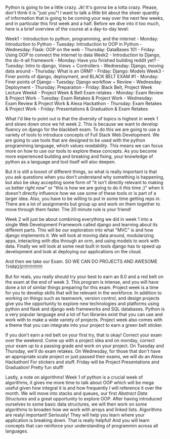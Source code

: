 Python is going to be a little crazy. Jk! It's gonna be a lotta crazy. Please, don't think it is "just you"! I want to talk a little bit about the sheer quantity of information that is going to be coming your way over the next few weeks, and in particular this first week and a half. Before we dive into it too much, here is a brief overview of the course at a day-to-day level:

Week1 - Introduction to python, programming, and the internet
    - Monday: Introduction to Python
    - Tuesday: Introduction to OOP in Python
    - Wednesday: Flask: OOP on the web
    - Thursday: DataBases 101
    - Friday: Using OOP to connect the internet to data
Week2 - Introduction to Django, the do-it-all framework
    - Monday: Have you finished building reddit yet?
    - Tuesday: Intro to django, Views + Controllers
    - Wednesday: Django, moving data around
    - Thursday: What is an ORM?
    - Friday: Django: Models
Week3 - Finer points of django, deployment, and BLACK BELT EXAM #1
    - Monday:  Finer points of Django
    - Tuesday: Django workflow + Review
    - Wednesday: Deployment
    - Thursday: Preparation
    - Friday: Black Belt, Project Week Lecture
Week4 - Project Week & Belt Exam retakes
    - Monday: Exam Review & Project Work
    - Tuesday: Exam Retakes & Project Work
    - Wednesday: Exam Review & Project Work & Alexa Hackathon
    - Thursday: Exam Retakes & Project Work
    - Friday: Presentations & Graduation & Exam Retakes

What I'd like to point out is that the diversity of topics is highest in week 1 and slows down once we hit week 2. This is because we want to develop fluency on django for the blackbelt exam. To do this we are going to use a variety of tools to introduce concepts of Full Stack Web Development. We are going to use tools that are designed to be used with the python programming language, which values _readability_. This means we can focus more on how to use our tools to explore these concepts. As you become more experienced building and breaking and fixing, your knowledge of python as a language and tool itself will also deepen.

But it is still a loooot of different things, so what is really important is that you ask questions when you don't understand why something is happening, but also be okay accepting some form of "it isn't directly relevant to making us better *right now*" or "this is how we are going to do it _this_ time ;)" when it doesn't directly influence _how_ we use some of these tools or is part of a larger idea. Also, you have to be willing to put in some time getting reps in. There are a lot of assignments but group up and work on them together to move through them faster. The 20 minute rule is your friend! 

Week 2 will just be about combining everything we did in week 1 into a single Web Development Framework called django and learning about its different parts. This will be our exploration into what "MVC" is and how django implements it. We will look at moving data around, modularizing apps, interacting with dbs through an orm, and using models to work with data. Finally we will look at some neat built in tools django has to speed up development and look at deploying our applications on the cloud. 

And then we take our Exam. SO WE CAN DO PROJECTS AND AWESOME THINGS!!!!!!!!!!!!!!!!

But for reals, you really should try your best to earn an 8.0 and a red belt on the exam at the end of week 3. This program is intense, and you will have done a lot of similar things preparing for this exam. Project week is a time for you to develop skills that will be relevant in the workforce. In addition to working on things such as teamwork, version control, and design projects give you the opportunity to explore new technologies and platforms using python and flask and django web frameworks and SQL databases. Python is a very popular language and a lot of fun libraries exist that you can use and work with to make a wide variety of projects. Project week also comes with a theme that you can integrate into your project to earn a green belt sticker.

If you don't earn a red belt on your first try, that is okay! Correct your exam over the weekend. Come up with a project idea and on monday, correct your exam up to a passing grade and work on your project. On Tuesday and Thursday, we'll do exam retakes. On Wednesday, for those that don't have an appropriate scale project or just passed their exams, we will do an Alexa Hackathon! For stickers and stuff. Friday will be Project Presentations and Graduation! Pretty fun stuff!

Lastly, a note on algorithms! Week 1 of python is a crucial week of algorithms, it gives me more time to talk about OOP which will be mega useful given how integral it is and how frequently I will reference it over the month. We will move into stacks and queues, our first _Abstract Data Structures_ and a great opportunity to explore OOP. After having introduced ourselves to some basic data structures, we will then work on some algorithms to broaden how we work with arrays and linked lists. Algorithms are realyl important! Seriously! They will help you learn where your application is breaking down. That is really helpful! And you will learn concepts that can reinforce your understanding of programmin across all languages.